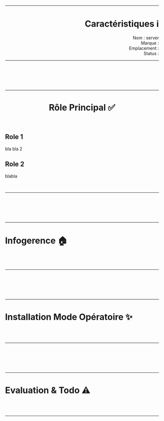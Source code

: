 <hr>
<div align="right" >
<h1 align="right">Caractéristiques ℹ️</h1>
Nom : server  <br />
Marque :   <br />
Emplacement :   <br />
Status :   <br />
</div>
<hr>

<br />
<br />
<br />
<br />
<hr>
<div align="left" >
<h1 align="center">Rôle Principal ✅</h1>

<br />

## Role 1 
 bla bla 2 
 ## Role 2 
 blabla

<br />

</div>
<hr>

<br />
<br />
<br />
<br />
<hr>

<div align="left" >
<h1 align="left">Infogerence 🏠</h1>
<br />


 

<br />
</div>

<hr>

<br />
<br />
<br />
<br />
<hr>

<div align="left" >
<h1 align="left">Installation Mode Opératoire ✨</h1>
<br />

 

<br />
</div>

<hr>

<br />
<br />
<br />
<br />
<hr>

<div align="left" >
<h1 align="left">Evaluation & Todo ⚠️</h1>
<br />

 

<br />
</div>

<hr>